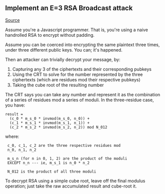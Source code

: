 ## Implement an E=3 RSA Broadcast attack

[Source](http://cryptopals.com/sets/5/challenges/40/)

Assume you're a Javascript programmer. That is, you're using a naive handrolled RSA to encrypt without padding.

Assume you can be coerced into encrypting the same plaintext three times, under three different public keys. You can; it's happened.

Then an attacker can trivially decrypt your message, by:

1. Capturing any 3 of the ciphertexts and their corresponding pubkeys
2. Using the CRT to solve for the number represented by the three ciphertexts (which are residues mod their respective pubkeys)
3. Taking the cube root of the resulting number

The CRT says you can take any number and represent it as the combination of a series of residues mod a series of moduli. In the three-residue case, you have:

    result =
      (c_0 * m_s_0 * invmod(m_s_0, n_0)) +
      (c_1 * m_s_1 * invmod(m_s_1, n_1)) +
      (c_2 * m_s_2 * invmod(m_s_2, n_2)) mod N_012

where:

     c_0, c_1, c_2 are the three respective residues mod
     n_0, n_1, n_2

     m_s_n (for n in 0, 1, 2) are the product of the moduli
     EXCEPT n_n --- ie, m_s_1 is n_0 * n_2

     N_012 is the product of all three moduli

To decrypt RSA using a simple cube root, leave off the final modulus operation; just take the raw accumulated result and cube-root it. 

